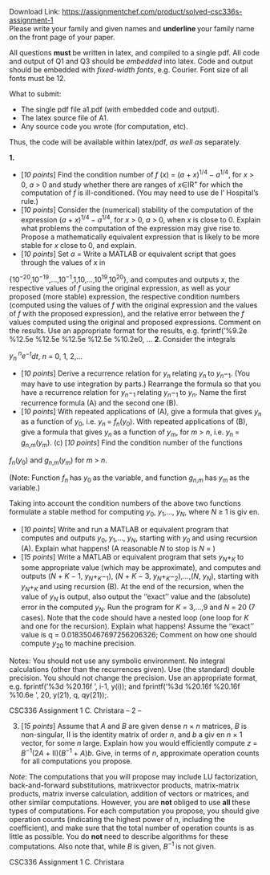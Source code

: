 Download Link: https://assignmentchef.com/product/solved-csc336s-assignment-1
<br>
Please write your family and given names and <strong>underline </strong>your family name on the front page of your paper.

All questions <strong>must </strong>be written in latex, and compiled to a single pdf. All code and output of Q1 and Q3 should be <em>embedded </em>into latex. Code and output should be embedded with <em>fixed-width fonts</em>, e.g. Courier. Font size of all fonts must be 12.

What to submit:

<ul>

 <li>The single pdf file a1.pdf (with embedded code and output).</li>

 <li>The latex source file of A1.</li>

 <li>Any source code you wrote (for computation, etc).</li>

</ul>

Thus, the code will be available within latex/pdf, <em>as well as </em>separately.

<strong>1.</strong>

<ul>

 <li>[<em>10 points</em>] Find the condition number of <em>f </em>(<em>x</em>) = (<em>a </em>+ <em>x</em>)<sup>1/4 </sup>− <em>a</em><sup>1/4</sup>, for <em>x </em>&gt; 0, <em>a </em>&gt; 0 and study whether there are ranges of <em>x</em>∈IR<sup>+ </sup>for which the computation of <em>f </em>is ill-conditioned. (You may need to use de l’ Hospital’s rule.)</li>

 <li>[<em>10 points</em>] Consider the (numerical) stability of the computation of the expression (<em>a </em>+ <em>x</em>)<sup>1/4 </sup>− <em>a</em><sup>1/4</sup>, for <em>x </em>&gt; 0, <em>a </em>&gt; 0, when <em>x </em>is close to 0. Explain what problems the computation of the expression may give rise to. Propose a mathematically equivalent expression that is likely to be more stable for <em>x </em>close to 0, and explain.</li>

 <li>[<em>10 points</em>] Set <em>a </em>=     Write     a             MATLAB or equivalent script that goes through the values of             <em>x             </em>in</li>

</ul>

{10<sup>−20</sup>,10<sup>−19</sup>,…,10<sup>−1</sup>,1,10,…,10<sup>19</sup>,10<sup>20</sup>}, and computes and outputs <em>x</em>, the respective values of <em>f </em>using the original expression, as well as your proposed (more stable) expression, the respective condition numbers (computed using the values of <em>f </em>with the original expression and the values of <em>f </em>with the proposed expression), and the relative error between the <em>f </em>values computed using the original and proposed expressions. Comment on the results. Use an appropriate format for the results, e.g. fprintf(’%9.2e %12.5e %12.5e %12.5e %12.5e %10.2e0, … <strong>2. </strong>Consider the integrals

<em>y<sub>n </sub></em><em><sup>n</sup>e</em><sup>−<em>t</em></sup><em>dt</em>,      <em>n </em>= 0, 1, 2,…

<ul>

 <li>[<em>10 points</em>] Derive a recurrence relation for <em>y<sub>n </sub></em>relating <em>y<sub>n </sub></em>to <em>y<sub>n</sub></em>−<sub>1</sub>. (You may have to use integration by parts.) Rearrange the formula so that you have a recurrence relation for <em>y<sub>n</sub></em>−<sub>1 </sub>relating <em>y<sub>n</sub></em>−<sub>1 </sub>to <em>y<sub>n</sub></em>. Name the first recurrence formula (A) and the second one (B).</li>

 <li>[<em>10 points</em>] With repeated applications of (A), give a formula that gives <em>y<sub>n </sub></em>as a function of <em>y</em><sub>0</sub>, i.e. <em>y<sub>n </sub></em>= <em>f<sub>n</sub></em>(<em>y</em><sub>0</sub>). With repeated applications of (B), give a formula that gives <em>y<sub>n </sub></em>as a function of <em>y<sub>m</sub></em>, for <em>m </em>&gt; <em>n</em>, i.e. <em>y<sub>n </sub></em>= <em>g<sub>n</sub></em><sub>,<em>m</em></sub>(<em>y<sub>m</sub></em>). (c) [<em>10 points</em>] Find the condition number of the functions</li>

</ul>

<em>f<sub>n</sub></em>(<em>y</em><sub>0</sub>) and <em>g<sub>n</sub></em><sub>,<em>m</em></sub>(<em>y<sub>m</sub></em>) for <em>m </em>&gt; <em>n</em>.

(Note: Function <em>f<sub>n </sub></em>has <em>y</em><sub>0 </sub>as the variable, and function <em>g<sub>n</sub></em><sub>,<em>m </em></sub>has <em>y<sub>m </sub></em>as the variable.)

Taking into account the condition numbers of the above two functions formulate a stable method for computing <em>y</em><sub>0</sub>, <em>y</em><sub>1</sub>,…, <em>y<sub>N</sub></em>, where <em>N </em>≥ 1 is giv en.

<ul>

 <li>[<em>10 points</em>] Write and run a MATLAB or equivalent program that computes and outputs <em>y</em><sub>0</sub>, <em>y</em><sub>1</sub>,…, <em>y<sub>N</sub></em>, starting with <em>y</em><sub>0 </sub>and using recursion (A). Explain what happens! (A reasonable <em>N </em>to stop is <em>N </em>= )</li>

 <li>[<em>15 points</em>] Write a MATLAB or equivalent program that sets <em>y<sub>N</sub></em>+<em><sub>K </sub></em>to some appropriate value (which may be approximate), and computes and outputs (<em>N </em>+ <em>K </em>− 1, <em>y<sub>N</sub></em>+<em><sub>K</sub></em>−<sub>1</sub>), (<em>N </em>+ <em>K </em>− 3, <em>y<sub>N</sub></em>+<em><sub>K</sub></em>−<sub>2</sub>),…,(<em>N</em>, <em>y<sub>N</sub></em>), starting with <em>y<sub>N</sub></em>+<em><sub>K </sub></em>and using recursion (B). At the end of the recursion, when the value of <em>y<sub>N </sub></em>is output, also output the ‘‘exact’’ value and the (absolute) error in the computed <em>y<sub>N</sub></em>. Run the program for <em>K </em>= 3,…,9 and <em>N </em>= 20 (7 cases). Note that the code should have a nested loop (one loop for <em>K </em>and one for the recursion). Explain what happens! Assume the ‘‘exact’’ value is q = 0.018350467697256206326; Comment on how one should compute <em>y</em><sub>20 </sub>to machine precision.</li>

</ul>

Notes: You should not use any symbolic environment. No integral calculations (other than the recurrences given). Use (the standard) double precision. You should not change the precision. Use an appropriate format, e.g. fprintf(’%3d %20.16f
’, i-1, y(i)); and fprintf(’%3d %20.16f %20.16f %10.6e
’, 20, y(21), q, qy(21));.

CSC336 Assignment 1      C. Christara – 2 –

<ol start="3">

 <li>[<em>15 points</em>] Assume that <em>A </em>and <em>B </em>are given dense <em>n </em>× <em>n </em>matrices, <em>B </em>is non-singular, II is the identity matrix of order <em>n</em>, and <em>b </em>a giv en <em>n </em>× 1 vector, for some <em>n </em>large. Explain how you would efficiently compute <em>z </em>= <em>B</em><sup>−1</sup>(2<em>A </em>+ II)(<em>B</em><sup>−1 </sup>+ <em>A</em>)<em>b</em>. Give, in terms of <em>n</em>, approximate operation counts for all computations you propose.</li>

</ol>

<em>Note</em>: The computations that you will propose may include LU factorization, back-and-forward substitutions, matrixvector products, matrix-matrix products, matrix inverse calculation, addition of vectors or matrices, and other similar computations. However, you are <strong>not </strong>obliged to use <strong>all </strong>these types of computations. For each computation you propose, you should give operation counts (indicating the highest power of <em>n</em>, including the coefficient), and make sure that the total number of operation counts is as little as possible. You do <strong>not </strong>need to describe algorithms for these computations. Also note that, while <em>B </em>is given, <em>B</em><sup>−1 </sup>is not given.

CSC336                                                                                Assignment 1                                    C. Christara